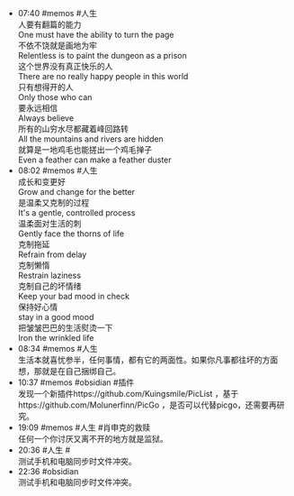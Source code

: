 - 07:40 #memos #人生<br>人要有翻篇的能力<br>One must have the ability to turn the page<br>不依不饶就是画地为牢<br>Relentless is to paint the dungeon as a prison<br>这个世界没有真正快乐的人<br>There are no really happy people in this world<br>只有想得开的人<br>Only those who can<br>要永远相信<br>Always believe<br>所有的山穷水尽都藏着峰回路转<br>All the mountains and rivers are hidden<br>就算是一地鸡毛也能搓出一个鸡毛掸子<br>Even a feather can make a feather duster
- 08:02 #memos #人生<br>成长和变更好<br>Grow and change for the better<br>是温柔又克制的过程<br>It's a gentle, controlled process<br>温柔面对生活的刺<br>Gently face the thorns of life<br>克制拖延<br>Refrain from delay<br>克制懒惰<br>Restrain laziness<br>克制自己的坏情绪<br>Keep your bad mood in check<br>保持好心情<br>stay in a good mood<br>把皱皱巴巴的生活熨烫一下<br>Iron the wrinkled life
- 08:34 #memos #人生<br>生活本就喜忧参半，任何事情，都有它的两面性。如果你凡事都往坏的方面想，那就是在自己捆绑自己。
- 10:37 #memos #obsidian #插件 <br>发现一个新插件https://github.com/Kuingsmile/PicList ，基于https://github.com/Molunerfinn/PicGo ，是否可以代替picgo，还需要再研究。
- 19:09 #memos #人生 #肖申克的救赎<br>任何一个你讨厌又离不开的地方就是监狱。
- 20:36 #人生 #<br>测试手机和电脑同步时文件冲突。
- 22:36 #obsidian <br>测试手机和电脑同步时文件冲突。